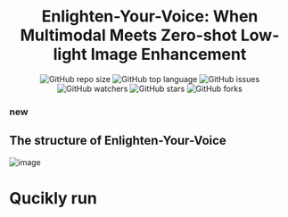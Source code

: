
<div align="center">
<h1>Enlighten-Your-Voice: When Multimodal Meets Zero-shot Low-light Image Enhancement </h1>
</div>

<div align="center">
<img alt="GitHub repo size" src="https://img.shields.io/github/repo-size/zhangbaijin/Enlighten-Your-Voice?color=green"> <img alt="GitHub top language" src="https://img.shields.io/github/languages/top/zhangbaijin/Enlighten-Your-Voice">  <img alt="GitHub issues" src="https://img.shields.io/github/issues/zhangbaijin/Enlighten-Your-Voice"> 
</div>
<div align="center">
<img alt="GitHub watchers" src="https://img.shields.io/github/watchers/zhangbaijin/Enlighten-Your-Voice?style=social"> <img alt="GitHub stars" src="https://img.shields.io/github/stars/zhangbaijin/Enlighten-Your-Voice"> <img alt="GitHub forks" src="https://img.shields.io/github/forks/zhangbaijin/Enlighten-Your-Voice?style=social">
</div>


### new

## The structure of Enlighten-Your-Voice

![image]([https://github.com/zhangbaijin/Enlighten-Your-Voice/blob/main/cvpr-structure.png])
# Qucikly run
